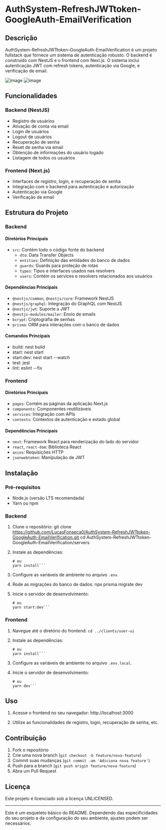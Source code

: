 # AuthSystem-RefreshJWTtoken-GoogleAuth-EmailVerification

## Descrição

AuthSystem-RefreshJWTtoken-GoogleAuth-EmailVerification é um projeto fullstack que fornece um sistema de autenticação robusto. O backend é construído com NestJS e o frontend com Next.js. O sistema inclui autenticação JWT com refresh tokens, autenticação via Google, e verificação de email.

![image](https://github.com/LucasFonseca0/AuthSystem-RefreshJWTtoken-GoogleAuth-EmailVerification/assets/151788899/cc964e4e-42ad-4e15-b7af-ab844a676372)
![image](https://github.com/LucasFonseca0/AuthSystem-RefreshJWTtoken-GoogleAuth-EmailVerification/assets/151788899/cd4b6d0b-0cc3-47a1-a13f-3e30931945c8)
## Funcionalidades

### Backend (NestJS)
- Registro de usuários
- Ativação de conta via email
- Login de usuários
- Logout de usuários
- Recuperação de senha
- Reset de senha via email
- Obtenção de informações do usuário logado
- Listagem de todos os usuários

### Frontend (Next.js)
- Interfaces de registro, login, e recuperação de senha
- Integração com o backend para autenticação e autorização
- Autenticação via Google
- Verificação de email

## Estrutura do Projeto

### Backend

#### Diretórios Principais
- `src`: Contém todo o código fonte do backend
  - `dto`: Data Transfer Objects
  - `entities`: Definição das entidades do banco de dados
  - `guards`: Guards para proteção de rotas
  - `types`: Tipos e interfaces usados nas resolvers
  - `users`: Contém os services e resolvers relacionados aos usuários

#### Dependências Principais
- `@nestjs/common`, `@nestjs/core`: Framework NestJS
- `@nestjs/graphql`: Integração do GraphQL com NestJS
- `@nestjs/jwt`: Suporte a JWT
- `@nestjs-modules/mailer`: Envio de emails
- `bcrypt`: Criptografia de senhas
- `prisma`: ORM para interações com o banco de dados

#### Comandos Principais
- build: nest build
- start: nest start
- start:dev: nest start --watch
- test: jest
- lint: eslint --fix

### Frontend

#### Diretórios Principais
- `pages`: Contém as páginas da aplicação Next.js
- `components`: Componentes reutilizáveis
- `services`: Integração com APIs
- `contexts`: Contextos de autenticação e estado global

#### Dependências Principais
- `next`: Framework React para renderização do lado do servidor
- `react`, `react-dom`: Biblioteca React
- `axios`: Requisições HTTP
- `jsonwebtoken`: Manipulação de JWT

## Instalação

### Pré-requisitos
- Node.js (versão LTS recomendada)
- Yarn ou npm

### Backend

1. Clone o repositório:
   git clone https://github.com/LucasFonseca0/AuthSystem-RefreshJWTtoken-GoogleAuth-EmailVerification.git
   cd AuthSystem-RefreshJWTtoken-GoogleAuth-EmailVerification/servers

2. Instale as dependências:
   ```npm install
   # ou
   yarn install```

3. Configure as variáveis de ambiente no arquivo `.env`.

4. Rode as migrações do banco de dados:
   npx prisma migrate dev

5. Inicie o servidor de desenvolvimento:
   ```npm run start:dev
   # ou
   yarn start:dev```

### Frontend

1. Navegue até o diretório do frontend:
   ```cd ../clients/user-ui```

2. Instale as dependências:
   ```npm install
   # ou
   yarn install```

3. Configure as variáveis de ambiente no arquivo `.env.local`.

4. Inicie o servidor de desenvolvimento:
   ```npm run dev
   # ou
   yarn dev```

## Uso

1. Acesse o frontend no seu navegador:
   http://localhost:3000

2. Utilize as funcionalidades de registro, login, recuperação de senha, etc.

## Contribuição

1. Fork o repositório
2. Crie uma nova branch (`git checkout -b feature/nova-feature`)
3. Commit suas mudanças (`git commit -am 'Adiciona nova feature'`)
4. Push para a branch (`git push origin feature/nova-feature`)
5. Abra um Pull Request

## Licença

Este projeto é licenciado sob a licença UNLICENSED.

---

Este é um esqueleto básico do README. Dependendo das especificidades do seu projeto e da configuração do seu ambiente, ajustes podem ser necessários.
